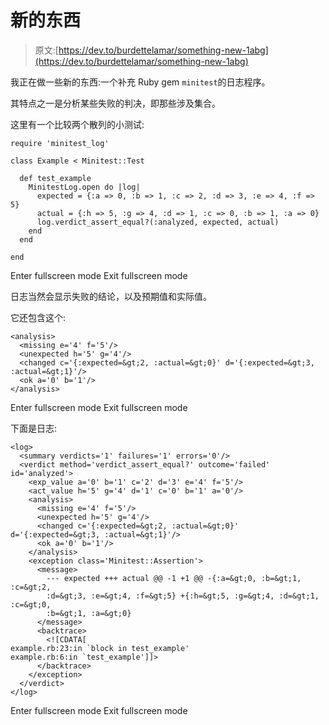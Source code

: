 # 新的东西

> 原文:[https://dev.to/burdettelamar/something-new-1abg](https://dev.to/burdettelamar/something-new-1abg)

我正在做一些新的东西:一个补充 Ruby gem `minitest`的日志程序。

其特点之一是分析某些失败的判决，即那些涉及集合。

这里有一个比较两个散列的小测试:

```
require 'minitest_log'

class Example < Minitest::Test

  def test_example
    MinitestLog.open do |log|
      expected = {:a => 0, :b => 1, :c => 2, :d => 3, :e => 4, :f => 5}
      actual = {:h => 5, :g => 4, :d => 1, :c => 0, :b => 1, :a => 0}
      log.verdict_assert_equal?(:analyzed, expected, actual)
    end
  end

end 
```

Enter fullscreen mode Exit fullscreen mode

日志当然会显示失败的结论，以及预期值和实际值。

它还包含这个:

```
<analysis>
  <missing e='4' f='5'/>
  <unexpected h='5' g='4'/>
  <changed c='{:expected=&gt;2, :actual=&gt;0}' d='{:expected=&gt;3, :actual=&gt;1}'/>
  <ok a='0' b='1'/>
</analysis> 
```

Enter fullscreen mode Exit fullscreen mode

下面是日志:

```
<log>
  <summary verdicts='1' failures='1' errors='0'/>
  <verdict method='verdict_assert_equal?' outcome='failed' id='analyzed'>
    <exp_value a='0' b='1' c='2' d='3' e='4' f='5'/>
    <act_value h='5' g='4' d='1' c='0' b='1' a='0'/>
    <analysis>
      <missing e='4' f='5'/>
      <unexpected h='5' g='4'/>
      <changed c='{:expected=&gt;2, :actual=&gt;0}' d='{:expected=&gt;3, :actual=&gt;1}'/>
      <ok a='0' b='1'/>
    </analysis>
    <exception class='Minitest::Assertion'>
      <message>
        --- expected +++ actual @@ -1 +1 @@ -{:a=&gt;0, :b=&gt;1, :c=&gt;2,
        :d=&gt;3, :e=&gt;4, :f=&gt;5} +{:h=&gt;5, :g=&gt;4, :d=&gt;1, :c=&gt;0,
        :b=&gt;1, :a=&gt;0}
      </message>
      <backtrace>
        <![CDATA[
example.rb:23:in `block in test_example'
example.rb:6:in `test_example']]>
      </backtrace>
    </exception>
  </verdict>
</log> 
```

Enter fullscreen mode Exit fullscreen mode